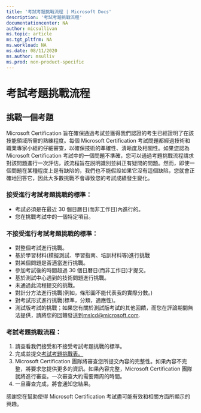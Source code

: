 ```yaml
---
title: '考試考題挑戰流程 | Microsoft Docs'
description: '考試考題挑戰流程'
documentationcenter: NA 
author: micsullivan
ms.topic: article
ms.tgt_pltfrm: NA
ms.workload: NA
ms.date: 08/11/2020
ms.author: msulliv
ms.prod: non-product-specific
---
```

# 考試考題挑戰流程

## 挑戰一個考題

Microsoft Certification 旨在確保通過考試並獲得我們認證的考生已經證明了在該技能領域所需的熟練程度。每個 Microsoft Certification 考試問題都經過技術和職業專家小組的仔細審查，以確保技術的準確性、清晰度及相關性。如果您認為 Microsoft Certification 考試中的一個問題不準確，您可以通過考題挑戰流程請求對該問題進行一次評估，該流程旨在説明識別並糾正有疑問的問題。然而，即使一個問題在某種程度上是有缺陷的，我們也不能假設如果它沒有這個缺陷，您就會正確地回答它，因此大多數挑戰不會導致您的考試成績發生變化。

### 接受進行考試考題挑戰的標準：

- 考試必須是在最近 30 個日曆日(而非工作日)內進行的。
- 您在挑戰考試中的一個特定項目。

### 不接受進行考試考題挑戰的標準：

- 對整個考試進行挑戰。
- 基於學習材料(模擬測試、學習指南、培訓材料等)進行挑戰
- 對某個問題是否適當進行挑戰。
- 參加考試後的時間超過 30 個日曆日(而非工作日)才提交。
- 基於測試中心遇到的技術問題進行挑戰。
- 未通過此流程提交的挑戰。
- 對計分方法進行挑戰(例如，條形圖不能代表我的實際分數。)
- 對考試形式進行挑戰(標準，分類，適應性)。
- 測試版考試的挑戰；如果您有關於測試版考試的其他回饋，而您在評論期間無法提供，請將您的回饋發送到[mslcd@microsoft.com](mailto:mslcd@microsoft.com).

### 考試考題挑戰流程：

1. 請查看我們接受和不接受考試考題挑戰的標準。
2. 完成並提交[考試考題挑戰表。](https://forms.office.com/Pages/ResponsePage.aspx?id=v4j5cvGGr0GRqy180BHbR9SQgdTBB3hHnpJO6XSRH7RURDkwT0FBRjQ5TVpFMjZXMTUzOElISVdTTS4u)
3. Microsoft Certification 團隊將審查您所提交內容的完整性。如果內容不完整，將要求您提供更多的資訊。如果內容完整，Microsoft Certification 團隊就將進行審查。一次審查大約需要兩周的時間。
4. 一旦審查完成，將會通知您結果。

感謝您在幫助使得 Microsoft Certification 考試盡可能有效和相關方面所顯示的興趣。
